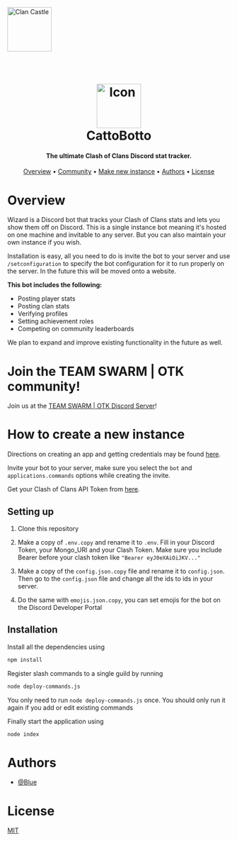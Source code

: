   <a href="https://github.com/JamesAUre/ClanCastleBot"><img src="https://i.imgur.com/ozfC7Gy.png" width="100" height="100" alt="Clan Castle"></a>
<h1 align="center">
  <br>
  <a href="https://github.com/Blue1249/catto-botto"><img src="https://media.discordapp.net/attachments/1382561273732005930/1398145018367311872/otk_swarm_icon.png?ex=68844b84&is=6882fa04&hm=ae2e62cac714feaae27cdc61e95e8caea95a445c2eb2a41901495dbbe2542f2a&=&format=webp&quality=lossless" width="100" height="100" alt="Icon"></a>
  <br>
  CattoBotto
  <br>
</h1>
<h4 align="center">The ultimate Clash of Clans Discord stat tracker.</h4>
<p align="center">
  <a href="#overview">Overview</a>
  •
  <a href="#join-the-community">Community</a>
  •
  <a href="#how-to-create-new-instance">Make new instance</a>
  •
  <a href="#authors">Authors</a>
  •
  <a href="#license">License</a>
</p>

# Overview

Wizard is a Discord bot that tracks your Clash of Clans stats and lets you show them off on Discord. This is a single instance bot meaning it's hosted on one machine and invitable to any server. But you can also maintain your own instance if you wish.

Installation is easy, all you need to do is invite the bot to your server and use `/setconfiguration` to specify the bot configuration for it to run properly on the server. In the future this will be moved onto a website.

**This bot includes the following:**

- Posting player stats
- Posting clan stats
- Verifying profiles
- Setting achievement roles
- Competing on community leaderboards

We plan to expand and improve existing functionality in the future as well.

# Join the TEAM SWARM | OTK community!

Join us at the [TEAM SWARM | OTK Discord Server](https://discord.gg/Ddevkg9FRJ)!

# How to create a new instance

Directions on creating an app and getting credentials may be found [here](https://github.com/reactiflux/discord-irc/wiki/Creating-a-discord-bot-&-getting-a-token).

Invite your bot to your server, make sure you select the `bot` and `applications.commands` options while creating the invite.

Get your Clash of Clans API Token from [here](https://developer.clashofclans.com/).

## Setting up

1. Clone this repository

2. Make a copy of `.env.copy` and rename it to `.env`.
   Fill in your Discord Token, your Mongo_URI and your Clash Token. Make sure you include Bearer before your clash token like `"Bearer eyJ0eXAiOiJKV..."`

3. Make a copy of the `config.json.copy` file and rename it to `config.json`. Then go to the `config.json` file and change all the ids to ids in your server.

4. Do the same with `emojis.json.copy`, you can set emojis for the bot on the Discord Developer Portal

## Installation

Install all the dependencies using

```bash
npm install
```

Register slash commands to a single guild by running

```bash
node deploy-commands.js
```

You only need to run `node deploy-commands.js` once. You should only run it again if you add or edit existing commands

Finally start the application using

```bash
node index
```

# Authors

- [@Blue](https://github.com/Blue1249)

# License

[MIT](https://choosealicense.com/licenses/mit/)
